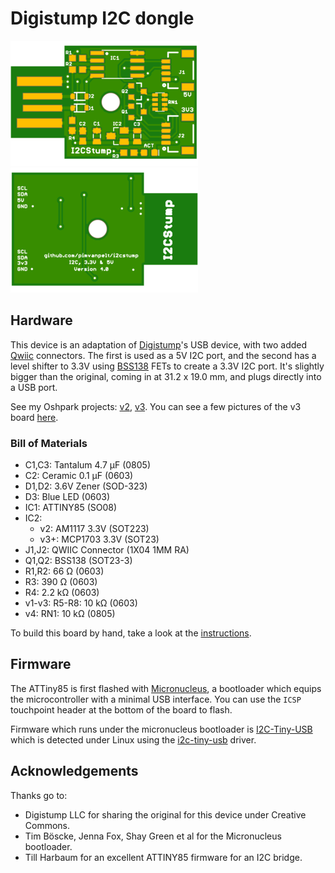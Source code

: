 # Digistump I2C dongle

![Top of I2CStump](gfx/i2cstump-v4-top.png)
![Bottom of I2CStump](gfx/i2cstump-v4-bottom.png)

## Hardware 

This device is an adaptation of [Digistump](http://digistump.com/products/1)'s
USB device, with two added [Qwiic](https://www.sparkfun.com/qwiic) connectors.
The first is used as a 5V I2C port, and the second has a level shifter to 3.3V
using [BSS138](https://www.onsemi.com/pub/Collateral/BSS138-D.PDF) FETs to
create a 3.3V I2C port. It's slightly bigger than the original, coming in 
at 31.2 x 19.0 mm, and plugs directly into a USB port.

See my Oshpark projects: [v2](https://oshpark.com/shared_projects/iBBtdp7S),
[v3](https://oshpark.com/shared_projects/8I7qjXw7). You can see a few
pictures of the v3 board [here](https://photos.app.goo.gl/4XRo74y9Bt4kZoqR7).

### Bill of Materials

*   C1,C3: Tantalum 4.7 μF (0805)
*   C2: Ceramic 0.1 μF (0603)
*   D1,D2: 3.6V Zener (SOD-323)
*   D3: Blue LED (0603)
*   IC1: ATTINY85 (SO08)
*   IC2:
    *   v2: AM1117 3.3V (SOT223)
    *   v3+: MCP1703 3.3V (SOT23)
*   J1,J2: QWIIC Connector (1X04 1MM RA)
*   Q1,Q2: BSS138 (SOT23-3)
*   R1,R2: 66 Ω (0603)
*   R3: 390 Ω (0603)
*   R4: 2.2 kΩ (0603)
*   v1-v3: R5-R8: 10 kΩ (0603)
*   v4: RN1: 10 kΩ (0805)

To build this board by hand, take a look at the [instructions](BUILDING.md).

## Firmware

The ATTiny85 is first flashed with [Micronucleus](https://github.com/micronucleus/micronucleus),
a bootloader which equips the microcontroller with a minimal USB interface. You can use the
`ICSP` touchpoint header at the bottom of the board to flash.

Firmware which runs under the micronucleus bootloader is [I2C-Tiny-USB](https://github.com/harbaum/I2C-Tiny-USB)
which is detected under Linux using the [i2c-tiny-usb](https://github.com/torvalds/linux/blob/master/drivers/i2c/busses/i2c-tiny-usb.c)
driver.

## Acknowledgements

Thanks go to:

*   Digistump LLC for sharing the original for this device under Creative Commons.
*   Tim Böscke, Jenna Fox, Shay Green et al for the Micronucleus bootloader.
*   Till Harbaum for an excellent ATTINY85 firmware for an I2C bridge.
